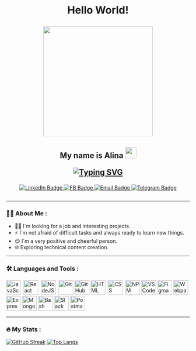<div id="header" align="center">
    <h1> Hello World!
     <p align="center"><img  src="https://media.giphy.com/media/zOvBKUUEERdNm/giphy.gif" width="300"/></p>
    </h1>

<h2> My name is Alina
    <img src="https://github.com/blackcater/blackcater/raw/main/images/Hi.gif" height="30"/> 
    <p align="center"> 
    <a href="https://git.io/typing-svg"><img src="https://readme-typing-svg.demolab.com?font=Fira+Code&weight=200&pause=1000&color=15F70A&width=450&lines=I%60m+a+Junior+Frontend+Developer!" alt="Typing SVG" /></a>
    </p>
</h2>
</div>

<div id="badges" align="center">
  <a href="https://www.linkedin.com/in/alina-krivonos-b183aa258/">
    <img src="https://img.shields.io/badge/LinkedIn-blue?style=for-the-badge&logo=linkedin&logoColor=white" alt="LinkedIn Badge"/>
  </a>
  <a href="https://www.facebook.com/people/Alina-Krivonos/100001174956859/">
    <img src="https://img.shields.io/badge/Facebook-white?style=for-the-badge&logo=facebook&logoColor=blue" alt="FB Badge"/>
  </a>
    <a href="mailto:kiratrenikova@yandex.ru">
    <img src="https://img.shields.io/badge/Email-orange?style=for-the-badge&logo=mail.ru&logoColor=white" alt="Email Badge"/>
  </a>
  <a href="https://t.me/IDidNaaaht">
    <img src="https://img.shields.io/badge/Telegram-white?style=for-the-badge&logo=telegram&logoColor=blue" alt="Telegram Badge"/>
  </a>
</div>
 <p align="center"><img src="https://komarev.com/ghpvc/?username=AlinaOnly&style=flat-square&color=blue" alt=""/></p>

 ---
 ### :woman_technologist: About Me :
 - :female_detective: I`m looking for a job and interesting projects.
 - :zap: I`m not afraid of difficult tasks and always ready to learn new things.
 - :wink: I`m a very positive and cheerful person.
 - :globe_with_meridians: Exploring technical content creation.

 ---

 ### :hammer_and_wrench: Languages and Tools :
 <div>
 <img src="https://cdn.jsdelivr.net/gh/devicons/devicon/icons/javascript/javascript-original.svg" title="JavaScript" alt="JavaScript" width="40" height="40"/>&nbsp;
 <img src="https://cdn.jsdelivr.net/gh/devicons/devicon/icons/react/react-original-wordmark.svg" title="React" alt="React" width="40" height="40"/>&nbsp;
 <img src="https://cdn.jsdelivr.net/gh/devicons/devicon/icons/nodejs/nodejs-original.svg" title="NodeJS" alt="NodeJS" width="40" height="40"/>&nbsp;
 <img src="https://cdn.jsdelivr.net/gh/devicons/devicon/icons/git/git-original.svg" title="Git" **alt="Git" width="40" height="40"/>
 <img src="https://cdn.jsdelivr.net/gh/devicons/devicon/icons/github/github-original.svg" title="GitHub" **alt="GitHub" width="40" height="40">      
 <img src="https://cdn.jsdelivr.net/gh/devicons/devicon/icons/html5/html5-original.svg" title="HTML5" alt="HTML" width="40" height="40"/>&nbsp;
 <img src="https://cdn.jsdelivr.net/gh/devicons/devicon/icons/css3/css3-original.svg"  title="CSS3" alt="CSS" width="40" height="40"/>&nbsp;
 <img src="https://cdn.jsdelivr.net/gh/devicons/devicon/icons/npm/npm-original-wordmark.svg" title="NPM" alt="NPM" width="40" height="40"/>
 <img src="https://cdn.jsdelivr.net/gh/devicons/devicon/icons/vscode/vscode-original.svg"  title="VSCode" alt="VSCode" width="40" height="40"/>
 <img src="https://cdn.jsdelivr.net/gh/devicons/devicon/icons/figma/figma-original.svg" title="Figma" alt="Figma" width="40" height="40"/>
 <img src="https://cdn.jsdelivr.net/gh/devicons/devicon/icons/webpack/webpack-original.svg" title="Webpack" alt="Webpack" width="40" height="40"/>
 <img src="https://cdn.jsdelivr.net/gh/devicons/devicon/icons/express/express-original.svg" title="Express" alt="Express" width="40" height="40"/>
 <img src="https://cdn.jsdelivr.net/gh/devicons/devicon/icons/mongodb/mongodb-original-wordmark.svg" title="Mongo" alt="Mongo" width="40" height="40"/>
 <img src="https://cdn.jsdelivr.net/gh/devicons/devicon/icons/bash/bash-original.svg" title="Bash" alt="Bash" width="40" height="40"/>
 <img src="https://cdn.jsdelivr.net/gh/devicons/devicon/icons/slack/slack-original.svg" title="Slack" alt="Slack" width="40" height="40"/>
 <img src="https://www.vectorlogo.zone/logos/getpostman/getpostman-icon.svg" title="Postman" alt="Postman" width="40" height="40"/>         
 </div>

 ---

 ### :fire: My Stats :
 [![GitHub Streak](http://github-readme-streak-stats.herokuapp.com?user=AlinaOnly&theme=dark&background=000000)](https://git.io/streak-stats)
 [![Top Langs](https://github-readme-stats.vercel.app/api/top-langs/?username=AlinaOnly&layout=compact&theme=vision-friendly-dark)](https://github.com/anuraghazra/github-readme-stats)